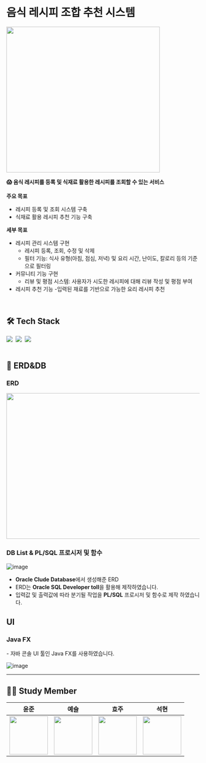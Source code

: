 # 음식 레시피 조합 추천 시스템

<img src="https://github.com/user-attachments/assets/8238e2fe-6ad0-42ae-86d3-f5773b04fe61" style="width:400px; height:380px;">


**😱 음식 레시피를 등록 및 식재료 활용한 레시피를 조회할 수 있는 서비스**
</br>
</br>
**주요 목표**

- 레시피 등록 및 조회 시스템 구축
- 식재료 활용 레시피 추천 기능 구축

**세부 목표**

- 레시피 관리 시스템 구현
    - 레시피 등록, 조회, 수정 및 삭제
    - 필터 기능: 식사 유형(아침, 점심, 저녁) 및 요리 시간, 난이도, 칼로리 등의 기준으로 필터링
- 커뮤니티 기능 구현
    - 리뷰 및 평점 시스템: 사용자가 시도한 레시피에 대해 리뷰 작성 및 평점 부여
- 레시피 추천 기능
    -입력된 재료를 기반으로 가능한 요리 레시피 추천
<br>
<h2>🛠️ Tech Stack</h2>
<div>
  <img src="https://img.shields.io/badge/Java-%23ED8B00?style=flat-square&logo=openjdk&logoColor=white&logoColor=white" />&nbsp
  <img src="https://img.shields.io/badge/Oracle-FFFFFF?style=flat-square&logo=oracle&logoColor=F80000"/>&nbsp
  <img src="https://img.shields.io/badge/JDBC-20232a?style=flat-square&logo=databricks&logoColor=7CE283"/>&nbsp
</div>

<br>
<h2> 🎨 ERD&DB </h2>
<h3> ERD </h3>
<img src="https://github.com/user-attachments/assets/f0aa3a99-cbab-466c-ad36-f4a2103c8927e" style="width:930px; height:380px;">
<h3> DB List & PL/SQL 프로시저 및 함수 </h3>

![image](https://github.com/user-attachments/assets/d6ccd09f-4c9c-498b-a6a0-389f2a31edf0)

- **Oracle Clude Database**에서 생성해준 ERD
- ERD는 **Oracle SQL Developer toll**을 활용해 제작하였습니다.
- 입력값 및 출력값에 따라 분기될 작업을 **PL/SQL** 프로시저 및 함수로 제작 하였습니다.

<h2> UI </h2>
<h3> Java FX </h3>
- 자바 콘솔 UI 툴인 Java FX를 사용하였습니다.

![image](https://github.com/user-attachments/assets/1476f55f-f093-40cb-83d1-14407f2bc0fa)

----


## 💁🏻 Study Member
|윤준|예슬|효주|석현|
|------|---|---|---|
|<a href="https://github.com/YoonJoony"><img src="https://github.com/YangYunSeok/Co-De/assets/110625854/d41777d4-f452-44ea-bae0-1b2f21996459" style="width:100px; height:100px;"></a>|<a href="https://github.com/kys0411"><img src="https://avatars.githubusercontent.com/u/62236238?v=4" style="width:100px; height:100px;"></a>|<a href="https://github.com/Leehyoju97"><img src="https://avatars.githubusercontent.com/u/83864280?v=4" style="width:100px; height:100px;"></a>|<a href="https://github.com/smuhsh"><img src="https://avatars.githubusercontent.com/u/49484645?v=4" style="width:100px; height:100px;"></a>|
